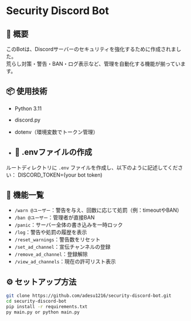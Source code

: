 # Security Discord Bot

## 🔐 概要
このBotは、Discordサーバーのセキュリティを強化するために作成されました。  
荒らし対策・警告・BAN・ログ表示など、管理を自動化する機能が揃っています。

## 📦 使用技術
- Python 3.11
- discord.py
- dotenv（環境変数でトークン管理）

- ## 🔑 .envファイルの作成
ルートディレクトリに `.env` ファイルを作成し、以下のように記述してください：
DISCORD_TOKEN=(your bot token)

## 🚀 機能一覧
- `/warn @ユーザー`：警告を与え、回数に応じて処罰（例：timeoutやBAN）
- `/ban @ユーザー`：管理者が直接BAN
- `/panic`：サーバー全体の書き込みを一時ロック
- `/log`：警告や処罰の履歴を表示
- `/reset_warnings`：警告数をリセット
- `/set_ad_channel`：宣伝チャンネルの登録
- `/remove_ad_channel`：登録解除
- `/view_ad_channels`：現在の許可リスト表示

## ⚙️ セットアップ方法
```bash
git clone https://github.com/adesu1216/security-discord-bot.git
cd security-discord-bot
pip install -r requirements.txt
py main.py or python main.py
